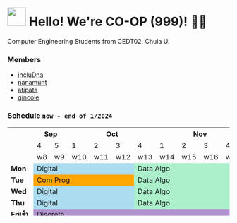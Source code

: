 <img src="https://media.giphy.com/media/hvRJCLFzcasrR4ia7z/giphy.gif" width="42"> Hello! We're CO-OP (999)! 👾🎰
================================================================================================================================
Computer Engineering Students from CEDT02, Chula U.

### Members
- [incluDna](https://github.com/incluDna)
- [nanamunt](https://github.com/nanamunt)
- [atipata](https://github.com/atipata)
- [gincole](https://github.com/gincole)

### Schedule  `now - end of 1/2024`

<table height="200px">
  <tr>
    <th colspan="1"></th>
    <th colspan="2">Sep</th>
    <th colspan="4">Oct</th>
    <th colspan="4">Nov</th>
  </tr>
  <tr>
    <td></td>
    <td>4</td>
    <td>5</td>
    <td>1</td>
    <td>2</td>
    <td>3</td>
    <td>4</td>
    <td>1</td>
    <td>2</td>
    <td>3</td>
    <td>4</td>
  </tr>
  <tr>
    <td></td>
    <td>w8</td>
    <td>w9</td>
    <td>w10</td>
    <td>w11</td>
    <td>w12</td>
    <td>w13</td>
    <td>w14</td>
    <td>w15</td>
    <td>w16</td>
    <td>w17</td>
  </tr>
  <tr>
    <td><b>Mon</b></td>
    <td colspan="5" style="background-color:rgb(171, 220, 239);">Digital</td>
    <td colspan="5" style="background-color:rgb(171, 239, 203);">Data Algo</td>
  </tr>
  <tr>
    <td><b>Tue</b></td>
    <td colspan="5" style="background-color:orange;">Com Prog</td>
    <td colspan="5" style="background-color:rgb(171, 239, 203);">Data Algo</td>
  </tr>
  <tr>
    <td><b>Wed</b></td>
    <td colspan="5" style="background-color:rgb(171, 220, 239);">Digital</td>
    <td colspan="5" style="background-color:rgb(171, 239, 203);">Data Algo</td>
  </tr>
  <tr>
    <td><b>Thu</b></td>
    <td colspan="5" style="background-color:rgb(171, 220, 239);">Digital</td>
    <td colspan="5" style="background-color:rgb(171, 239, 203);">Data Algo</td>
  </tr>
  <tr>
    <td><b>Friเช้า</b></td>
    <td colspan="17" style="background-color:rgb(176, 146, 205);">Discrete</td>
  </tr>
  <tr>
    <td><b>Friบ่าย</b></td>
    <td colspan="17" style="background-color:rgb(185, 176, 176);">Friday Activities</td>
  </tr>
</table>
